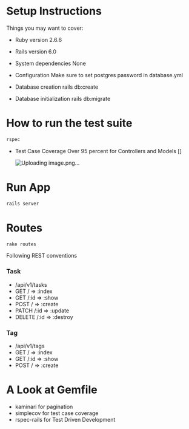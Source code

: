 # Setup Instructions

Things you may want to cover:

* Ruby version
  2.6.6

* Rails version
  6.0

* System dependencies
  None

* Configuration
  Make sure to set postgres password in database.yml

* Database creation
  rails db:create

* Database initialization
  rails db:migrate

# How to run the test suite
  ```ruby
  rspec
  ```

* Test Case Coverage
  Over 95 percent for Controllers and Models  []

  ![Uploading image.png…]()


# Run App
  ```ruby
  rails server
  ```

# Routes
  ```ruby
  rake routes
  ```

  Following REST conventions

  ### Task
  - /api/v1/tasks
  - GET /       => :index
  - GET /:id    => :show
  - POST /      => :create
  - PATCH /:id  => :update
  - DELETE /:id => :destroy

  
  ### Tag
  - /api/v1/tags
  - GET /       => :index
  - GET /:id    => :show
  - POST /      => :create

# A Look at Gemfile
  - kaminari for pagination
  - simplecov for test case coverage
  - rspec-rails for Test Driven Development


